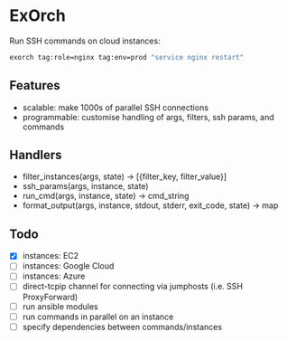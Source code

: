 # ExOrch

Run SSH commands on cloud instances:

```bash
exorch tag:role=nginx tag:env=prod "service nginx restart"
```

## Features

* scalable: make 1000s of parallel SSH connections
* programmable: customise handling of args, filters, ssh params, and commands

## Handlers

* filter_instances(args, state) -> [{filter_key, filter_value}]
* ssh_params(args, instance, state)
* run_cmd(args, instance, state) -> cmd_string
* format_output(args, instance, stdout, stderr, exit_code, state) -> map

## Todo

- [x] instances: EC2
- [ ] instances: Google Cloud
- [ ] instances: Azure
- [ ] direct-tcpip channel for connecting via jumphosts (i.e. SSH ProxyForward)
- [ ] run ansible modules
- [ ] run commands in parallel on an instance
- [ ] specify dependencies between commands/instances
